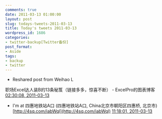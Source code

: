 ```yaml
---
comments: true
date: 2011-03-13 01:00:00
layout: post
slug: todays-tweets-2011-03-13
title: Today's tweets 2011-03-13
wordpress_id: 1686
categories:
- twitter-backup[Twitter备份]
post_format:
- Aside
tags:
- backup
- twitter
---
```





  * Reshared post from  Weihao L



职场Excel达人装B的13条秘笈（链接多多，惊喜不断） - ExcelPro的图表博客 [02:30:08, 2011-03-13](http://twitter.com/gfrog/statuses/46639123154485248)





  * I'm at 四惠地铁站A口 (四惠地铁站A口, China北京市朝阳区四惠桥, 北京市) [http://4sq.com/iabWql](http://4sq.com/iabWql) [11:18:01, 2011-03-13](http://twitter.com/gfrog/statuses/46771970536243200)




